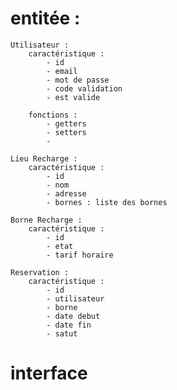 # entitée : 
    Utilisateur : 
        caractéristique : 
            - id 
            - email
            - mot de passe
            - code validation 
            - est valide

        fonctions : 
            - getters 
            - setters 
            - 

    Lieu Recharge : 
        caractéristique : 
            - id 
            - nom 
            - adresse
            - bornes : liste des bornes 

    Borne Recharge : 
        caractéristique : 
            - id
            - etat
            - tarif horaire

    Reservation :
        caractéristique : 
            - id 
            - utilisateur
            - borne
            - date debut 
            - date fin 
            - satut

# interface
#